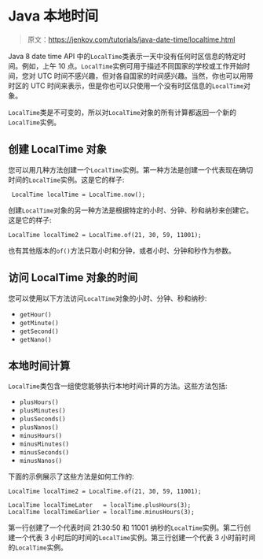 # Java 本地时间

> 原文：<https://jenkov.com/tutorials/java-date-time/localtime.html>

Java 8 date time API 中的`LocalTime`类表示一天中没有任何时区信息的特定时间。例如，上午 10 点。`LocalTime`实例可用于描述不同国家的学校或工作开始时间，您对 UTC 时间不感兴趣，但对各自国家的时间感兴趣。当然，你也可以用带时区的 UTC 时间来表示，但是你也可以只使用一个没有时区信息的`LocalTime`对象。

`LocalTime`类是不可变的，所以对`LocalTime`对象的所有计算都返回一个新的`LocalTime`实例。

## 创建 LocalTime 对象

您可以用几种方法创建一个`LocalTime`实例。第一种方法是创建一个代表现在确切时间的`LocalTime`实例。这是它的样子:

```
 LocalTime localTime = LocalTime.now();

```

创建`LocalTime`对象的另一种方法是根据特定的小时、分钟、秒和纳秒来创建它。这是它的样子:

```
LocalTime localTime2 = LocalTime.of(21, 30, 59, 11001);

```

也有其他版本的`of()`方法只取小时和分钟，或者小时、分钟和秒作为参数。

## 访问 LocalTime 对象的时间

您可以使用以下方法访问`LocalTime`对象的小时、分钟、秒和纳秒:

*   `getHour()`
*   `getMinute()`
*   `getSecond()`
*   `getNano()`

## 本地时间计算

`LocalTime`类包含一组使您能够执行本地时间计算的方法。这些方法包括:

*   `plusHours()`
*   `plusMinutes()`
*   `plusSeconds()`
*   `plusNanos()`
*   `minusHours()`
*   `minusMinutes()`
*   `minusSeconds()`
*   `minusNanos()`

下面的示例展示了这些方法是如何工作的:

```
LocalTime localTime2 = LocalTime.of(21, 30, 59, 11001);

LocalTime localTimeLater   = localTime.plusHours(3);
LocalTime localTimeEarlier = localTime.minusHours(3);

```

第一行创建了一个代表时间 21:30:50 和 11001 纳秒的`LocalTime`实例。第二行创建一个代表 3 小时后的时间的`LocalTime`实例。第三行创建一个代表 3 小时前时间的`LocalTime`实例。